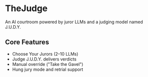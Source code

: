 # TheJudge

An AI courtroom powered by juror LLMs and a judging model named J.U.D.Y.

## Core Features
- Choose Your Jurors (2–10 LLMs)
- Judge J.U.D.Y. delivers verdicts
- Manual override ("Take the Gavel")
- Hung jury mode and retrial support
